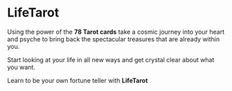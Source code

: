 # LifeTarot

Using the power of the **78 Tarot cards** take a cosmic journey into your heart and psyche to bring back the spectacular treasures that are already within you.

Start looking at your life in all new ways and get crystal clear about what you want. 

Learn to be your own fortune teller with **LifeTarot**